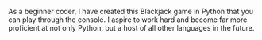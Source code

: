 As a beginner coder, I have created this Blackjack game in Python that you can play through the console. I aspire to work hard and become far more proficient at not only Python, but a host of all other languages in the future. 
